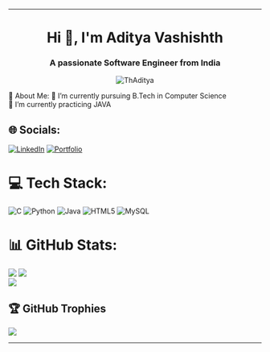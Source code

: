 <hr>
<h1 align="center">Hi 👋, I'm Aditya Vashishth</h1>
<h3 align="center">A passionate Software Engineer from India</h3>


<p align="center"> <img src="https://komarev.com/ghpvc/?username=ThAditya&label=Profile%20views&color=0e75b6&style=flat" alt="ThAditya" /> </p>
💫 About Me:
🔭  I’m currently pursuing B.Tech in Computer  Science<br>🌱 I’m currently practicing JAVA<br>


## 🌐 Socials:
[![LinkedIn](https://img.shields.io/badge/LinkedIn-%230077B5.svg?logo=linkedin&logoColor=white)](https://www.linkedin.com/in/aditya-vashishth-0aa882257?utm_source=share&utm_campaign=share_via&utm_content=profile&utm_medium=android_app) [![Portfolio](https://img.shields.io/badge/Portfolio-8A2BE2)](https://ThAditya.github.io)

# 💻 Tech Stack:
![C](https://img.shields.io/badge/c-%2300599C.svg?style=for-the-badge&logo=c&logoColor=white) ![Python](https://img.shields.io/badge/python-3670A0?style=for-the-badge&logo=python&logoColor=ffdd54) ![Java](https://img.shields.io/badge/java-%23ED8B00.svg?style=for-the-badge&logo=openjdk&logoColor=white) ![HTML5](https://img.shields.io/badge/html5-%23E34F26.svg?style=for-the-badge&logo=html5&logoColor=white) ![MySQL](https://img.shields.io/badge/mysql-%2300000f.svg?style=for-the-badge&logo=mysql&logoColor=white)
# 📊 GitHub Stats:
![](https://github-readme-stats.vercel.app/api?username=ThAditya&theme=dark&show_icons=true)
![](https://github-readme-streak-stats.herokuapp.com/?user=ThAditya&theme=radical&hide_border=false)<br/>
![](https://github-readme-stats.vercel.app/api/top-langs/?username=ThAditya&theme=radical&hide_border=false&include_all_commits=false&count_private=true&layout=compact)

## 🏆 GitHub Trophies
![](https://github-profile-trophy.vercel.app/?username=ThAditya&theme=radical&no-frame=false&no-bg=true&margin-w=4)


---
